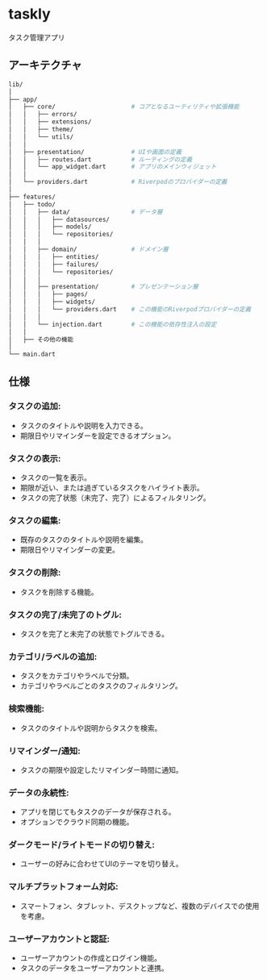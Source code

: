 # taskly

タスク管理アプリ

## アーキテクチャ

```zsh
lib/
│
├── app/
│   ├── core/                     # コアとなるユーティリティや拡張機能
│   │   ├── errors/
│   │   ├── extensions/
│   │   ├── theme/
│   │   └── utils/
│   │
│   ├── presentation/             # UIや画面の定義
│   │   ├── routes.dart           # ルーティングの定義
│   │   └── app_widget.dart       # アプリのメインウィジェット
│   │
│   └── providers.dart            # Riverpodのプロバイダーの定義
│
├── features/
│   ├── todo/
│   │   ├── data/                 # データ層
│   │   │   ├── datasources/
│   │   │   ├── models/
│   │   │   └── repositories/
│   │   │
│   │   ├── domain/               # ドメイン層
│   │   │   ├── entities/
│   │   │   ├── failures/
│   │   │   └── repositories/
│   │   │
│   │   ├── presentation/         # プレゼンテーション層
│   │   │   ├── pages/
│   │   │   ├── widgets/
│   │   │   └── providers.dart    # この機能のRiverpodプロバイダーの定義
│   │   │
│   │   └── injection.dart        # この機能の依存性注入の設定
│   │
│   ├── その他の機能
│
└── main.dart

```

## 仕様

### タスクの追加:

- タスクのタイトルや説明を入力できる。
- 期限日やリマインダーを設定できるオプション。

### タスクの表示:

- タスクの一覧を表示。
- 期限が近い、または過ぎているタスクをハイライト表示。
- タスクの完了状態（未完了、完了）によるフィルタリング。

### タスクの編集:

- 既存のタスクのタイトルや説明を編集。
- 期限日やリマインダーの変更。

### タスクの削除:

- タスクを削除する機能。

### タスクの完了/未完了のトグル:

- タスクを完了と未完了の状態でトグルできる。

### カテゴリ/ラベルの追加:

- タスクをカテゴリやラベルで分類。
- カテゴリやラベルごとのタスクのフィルタリング。

### 検索機能:

- タスクのタイトルや説明からタスクを検索。

### リマインダー/通知:

- タスクの期限や設定したリマインダー時間に通知。

### データの永続性:

- アプリを閉じてもタスクのデータが保存される。
- オプションでクラウド同期の機能。

### ダークモード/ライトモードの切り替え:

- ユーザーの好みに合わせてUIのテーマを切り替え。

### マルチプラットフォーム対応:

- スマートフォン、タブレット、デスクトップなど、複数のデバイスでの使用を考慮。

### ユーザーアカウントと認証:
- ユーザーアカウントの作成とログイン機能。
- タスクのデータをユーザーアカウントと連携。
